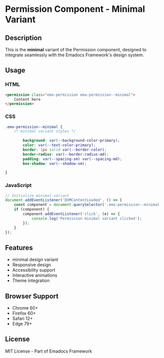 # Permission Component - Minimal Variant

## Description
This is the **minimal** variant of the Permission component, designed to integrate seamlessly with the Emadocs Framework's design system.

## Usage

### HTML
```html
<permission class="ema-permission ema-permission--minimal">
    Content here
</permission>
```

### CSS
```css
.ema-permission--minimal {
    /* minimal variant styles */
    
        background: var(--background-color-primary);
        color: var(--text-color-primary);
        border: 1px solid var(--border-color);
        border-radius: var(--border-radius-md);
        padding: var(--spacing-sm) var(--spacing-md);
        box-shadow: var(--shadow-sm);
    
}
```

### JavaScript
```javascript
// Initialize minimal variant
document.addEventListener('DOMContentLoaded', () => {
    const component = document.querySelector('.ema-permission--minimal');
    if (component) {
        component.addEventListener('click', (e) => {
            console.log('Permission minimal variant clicked');
        });
    }
});
```

## Features
- minimal design variant
- Responsive design
- Accessibility support
- Interactive animations
- Theme integration

## Browser Support
- Chrome 60+
- Firefox 60+
- Safari 12+
- Edge 79+

## License
MIT License - Part of Emadocs Framework
